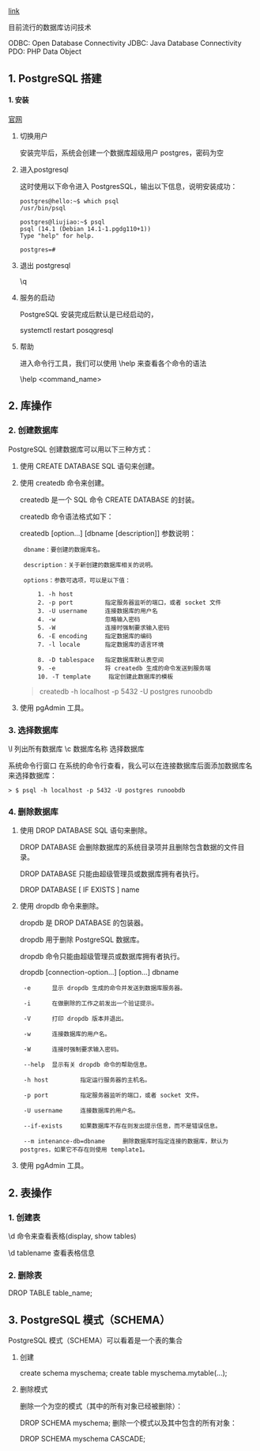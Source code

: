 
## 

[link](https://www.zhihu.com/question/20010554)

目前流行的数据库访问技术

ODBC: Open Database Connectivity
JDBC: Java Database Connectivity
PDO:    PHP Data Object


## 1. PostgreSQL 搭建


#### 1. 安装

[官网](https://www.postgresql.org/download/)


1. 切换用户

    安装完毕后，系统会创建一个数据库超级用户 postgres，密码为空

2. 进入postgresql

    这时使用以下命令进入 PostgresSQL，输出以下信息，说明安装成功：

    ```
    postgres@hello:~$ which psql
    /usr/bin/psql

    postgres@liujiao:~$ psql
    psql (14.1 (Debian 14.1-1.pgdg110+1))
    Type "help" for help.

    postgres=#

    ```

3. 退出 postgresql

    \q

4. 服务的启动

    PostgreSQL 安装完成后默认是已经启动的，

    systemctl restart posqgresql

5. 帮助

    进入命令行工具，我们可以使用 \help 来查看各个命令的语法

    \help <command_name>

## 2. 库操作

### 2. 创建数据库

PostgreSQL 创建数据库可以用以下三种方式：

1. 使用 CREATE DATABASE SQL 语句来创建。
2. 使用 createdb 命令来创建。

    createdb 是一个 SQL 命令 CREATE DATABASE 的封装。

    createdb 命令语法格式如下：

    createdb [option...] [dbname [description]]
    参数说明：

        dbname：要创建的数据库名。
        
        description：关于新创建的数据库相关的说明。
        
        options：参数可选项，可以是以下值：
            
            1. -h host
            2. -p port         指定服务器监听的端口，或者 socket 文件
            3. -U username     连接数据库的用户名
            4. -w              忽略输入密码
            5. -W              连接时强制要求输入密码
            6. -E encoding     指定数据库的编码
            7. -l locale       指定数据库的语言环境
            
            8. -D tablespace   指定数据库默认表空间
            9. -e              将 createdb 生成的命令发送到服务端
            10. -T template     指定创建此数据库的模板

    > createdb -h localhost -p 5432 -U postgres runoobdb
    
3. 使用 pgAdmin 工具。


### 3. 选择数据库

\l              列出所有数据库
\c 数据库名称   选择数据库

系统命令行窗口
    在系统的命令行查看，我么可以在连接数据库后面添加数据库名来选择数据库：

    > $ psql -h localhost -p 5432 -U postgres runoobdb

### 4. 删除数据库

1. 使用 DROP DATABASE SQL 语句来删除。

    DROP DATABASE 会删除数据库的系统目录项并且删除包含数据的文件目录。

    DROP DATABASE 只能由超级管理员或数据库拥有者执行。

    DROP DATABASE [ IF EXISTS  ] name

2. 使用 dropdb 命令来删除。

    dropdb 是 DROP DATABASE 的包装器。

    dropdb 用于删除 PostgreSQL 数据库。

    dropdb 命令只能由超级管理员或数据库拥有者执行。

    dropdb [connection-option...] [option...] dbname
        
        -e      显示 dropdb 生成的命令并发送到数据库服务器。
        
        -i      在做删除的工作之前发出一个验证提示。
        
        -V      打印 dropdb 版本并退出。
        
        -w      连接数据库的用户名。
        
        -W      连接时强制要求输入密码。
        
        --help  显示有关 dropdb 命令的帮助信息。
        
        -h host         指定运行服务器的主机名。
        
        -p port         指定服务器监听的端口，或者 socket 文件。
        
        -U username     连接数据库的用户名。
        
        --if-exists     如果数据库不存在则发出提示信息，而不是错误信息。
        
        --m intenance-db=dbname     删除数据库时指定连接的数据库，默认为 postgres，如果它不存在则使用 template1。

3. 使用 pgAdmin 工具。


## 2. 表操作

### 1. 创建表

\d 命令来查看表格(display, show tables)

\d tablename 查看表格信息

### 2. 删除表

DROP TABLE table_name;


## 3. PostgreSQL 模式（SCHEMA）

PostgreSQL 模式（SCHEMA）可以看着是一个表的集合


1. 创建

    create schema myschema;
    create table myschema.mytable(...);


2. 删除模式

    删除一个为空的模式（其中的所有对象已经被删除）：

    DROP SCHEMA myschema;
    删除一个模式以及其中包含的所有对象：

    DROP SCHEMA myschema CASCADE;
